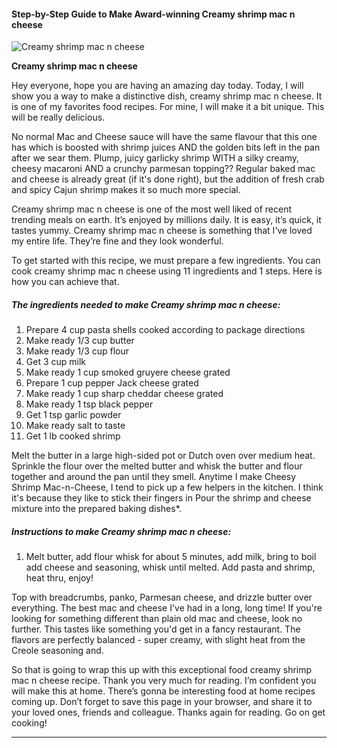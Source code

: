             

#### Step-by-Step Guide to Make Award-winning Creamy shrimp mac n cheese

![Creamy shrimp mac n cheese](https://img-global.cpcdn.com/recipes/6005374787256320/751x532cq70/creamy-shrimp-mac-n-cheese-recipe-main-photo.jpg)

**Creamy shrimp mac n cheese**

Hey everyone, hope you are having an amazing day today. Today, I will show you a way to make a distinctive dish, creamy shrimp mac n cheese. It is one of my favorites food recipes. For mine, I will make it a bit unique. This will be really delicious.

No normal Mac and Cheese sauce will have the same flavour that this one has which is boosted with shrimp juices AND the golden bits left in the pan after we sear them. Plump, juicy garlicky shrimp WITH a silky creamy, cheesy macaroni AND a crunchy parmesan topping?? Regular baked mac and cheese is already great (if it's done right), but the addition of fresh crab and spicy Cajun shrimp makes it so much more special.

Creamy shrimp mac n cheese is one of the most well liked of recent trending meals on earth. It’s enjoyed by millions daily. It is easy, it’s quick, it tastes yummy. Creamy shrimp mac n cheese is something that I’ve loved my entire life. They’re fine and they look wonderful.

To get started with this recipe, we must prepare a few ingredients. You can cook creamy shrimp mac n cheese using 11 ingredients and 1 steps. Here is how you can achieve that.

##### The ingredients needed to make Creamy shrimp mac n cheese:

1.  Prepare 4 cup pasta shells cooked according to package directions
2.  Make ready 1/3 cup butter
3.  Make ready 1/3 cup flour
4.  Get 3 cup milk
5.  Make ready 1 cup smoked gruyere cheese grated
6.  Prepare 1 cup pepper Jack cheese grated
7.  Make ready 1 cup sharp cheddar cheese grated
8.  Make ready 1 tsp black pepper
9.  Get 1 tsp garlic powder
10.  Make ready salt to taste
11.  Get 1 lb cooked shrimp

Melt the butter in a large high-sided pot or Dutch oven over medium heat. Sprinkle the flour over the melted butter and whisk the butter and flour together and around the pan until they smell. Anytime I make Cheesy Shrimp Mac-n-Cheese, I tend to pick up a few helpers in the kitchen. I think it's because they like to stick their fingers in Pour the shrimp and cheese mixture into the prepared baking dishes\*.

##### Instructions to make Creamy shrimp mac n cheese:

1.  Melt butter, add flour whisk for about 5 minutes, add milk, bring to boil add cheese and seasoning, whisk until melted. Add pasta and shrimp, heat thru, enjoy!

Top with breadcrumbs, panko, Parmesan cheese, and drizzle butter over everything. The best mac and cheese I've had in a long, long time! If you're looking for something different than plain old mac and cheese, look no further. This tastes like something you'd get in a fancy restaurant. The flavors are perfectly balanced - super creamy, with slight heat from the Creole seasoning and.

So that is going to wrap this up with this exceptional food creamy shrimp mac n cheese recipe. Thank you very much for reading. I’m confident you will make this at home. There’s gonna be interesting food at home recipes coming up. Don’t forget to save this page in your browser, and share it to your loved ones, friends and colleague. Thanks again for reading. Go on get cooking!

* * *